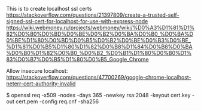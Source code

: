 This is to create localhost ssl certs
https://stackoverflow.com/questions/21397809/create-a-trusted-self-signed-ssl-cert-for-localhost-for-use-with-express-node
https://wiki.webmoney.ru/projects/webmoney/wiki/%D0%A3%D1%81%D1%82%D0%B0%D0%BD%D0%BE%D0%B2%D0%BA%D0%B0_%D0%BA%D0%BE%D1%80%D0%BD%D0%B5%D0%B2%D0%BE%D0%B3%D0%BE_%D1%81%D0%B5%D1%80%D1%82%D0%B8%D1%84%D0%B8%D0%BA%D0%B0%D1%82%D0%B0_%D0%B2_%D0%B1%D1%80%D0%B0%D1%83%D0%B7%D0%B5%D1%80%D0%B5_Google_Chrome

Allow insecure localhost:
https://stackoverflow.com/questions/47700269/google-chrome-localhost-neterr-cert-authority-invalid

$ openssl req -x509 -nodes -days 365 -newkey rsa:2048 -keyout cert.key -out cert.pem -config req.cnf -sha256